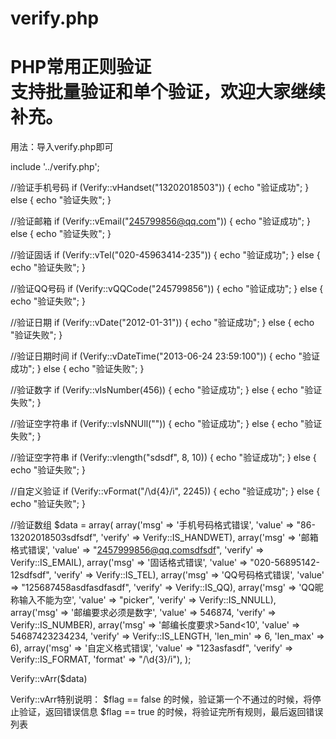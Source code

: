 verify.php
================================================================================
PHP常用正则验证  
支持批量验证和单个验证，欢迎大家继续补充。
================================================================================

用法：导入verify.php即可

include '../verify.php';

//验证手机号码
if (Verify::vHandset("13202018503")) {
    echo "验证成功";
} else {
    echo "验证失败";
}

//验证邮箱
if (Verify::vEmail("245799856@qq.com")) {
    echo "验证成功";
} else {
    echo "验证失败";
}


//验证固话
if (Verify::vTel("020-45963414-235")) {
    echo "验证成功";
} else {
    echo "验证失败";
}


//验证QQ号码
if (Verify::vQQCode("245799856")) {
    echo "验证成功";
} else {
    echo "验证失败";
}


//验证日期
if (Verify::vDate("2012-01-31")) {
    echo "验证成功";
} else {
    echo "验证失败";
}


//验证日期时间
if (Verify::vDateTime("2013-06-24 23:59:100")) {
    echo "验证成功";
} else {
    echo "验证失败";
}


//验证数字
if (Verify::vIsNumber(456)) {
    echo "验证成功";
} else {
    echo "验证失败";
}

//验证空字符串
if (Verify::vIsNNUll("")) {
    echo "验证成功";
} else {
    echo "验证失败";
}


//验证空字符串
if (Verify::vlength("sdsdf", 8, 10)) {
    echo "验证成功";
} else {
    echo "验证失败";
}

//自定义验证
if (Verify::vFormat("/\d{4}/i", 2245)) {
    echo "验证成功";
} else {
    echo "验证失败";
}

//验证数组
$data = array(
    array('msg' => '手机号码格式错误', 'value' => "86-13202018503sdfsdf", 'verify' => Verify::IS_HANDWET),
    array('msg' => '邮箱格式错误', 'value' => "2457999856@qq.comsdfsdf", 'verify' => Verify::IS_EMAIL),
    array('msg' => '固话格式错误', 'value' => "020-56895142-12sdfsdf", 'verify' => Verify::IS_TEL),
    array('msg' => 'QQ号码格式错误', 'value' => "125687458asdfasdfasdf", 'verify' => Verify::IS_QQ),
    array('msg' => 'QQ昵称输入不能为空', 'value' => "picker", 'verify' => Verify::IS_NNULL),
    array('msg' => '邮编要求必须是数字', 'value' => 546874, 'verify' => Verify::IS_NUMBER),
    array('msg' => '邮编长度要求>5and<10', 'value' => 54687423234234, 'verify' => Verify::IS_LENGTH, 'len_min' => 6, 'len_max' => 6),
    array('msg' => '自定义格式错误', 'value' => "123asfasdf", 'verify' => Verify::IS_FORMAT, 'format' => "/\d{3}/i"),
);

Verify::vArr($data)

Verify::vArr特别说明：
$flag == false 的时候，验证第一个不通过的时候，将停止验证，返回错误信息
$flag == true 的时候，将验证完所有规则，最后返回错误列表
